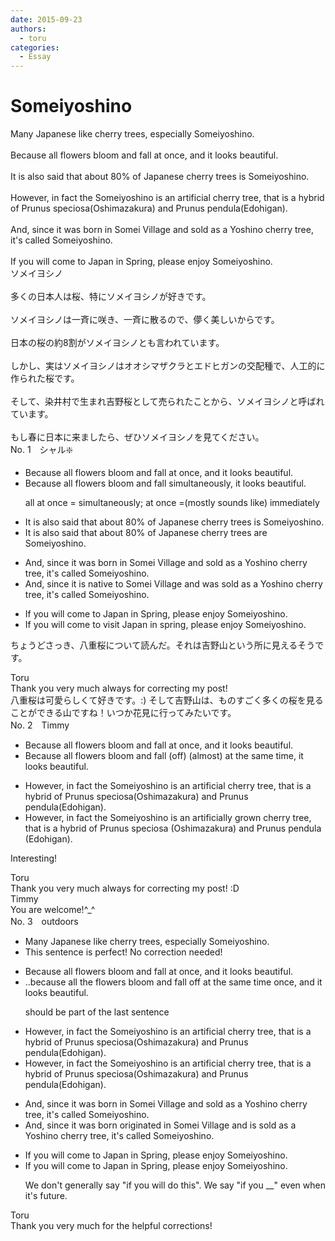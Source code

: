```yaml
---
date: 2015-09-23
authors:
  - toru
categories:
  - Essay
---
```


<h1 id="subject_show">Someiyoshino</h1>
<div class="date" hidden>Sep 23, 2015 13:22</div>
<div id="post"><div id="body_show_ori">
Many Japanese like cherry trees, especially Someiyoshino.<br/><br/>Because all flowers bloom and fall at once, and it looks beautiful.<br/><br/>It is also said that about 80% of Japanese cherry trees is Someiyoshino.<br/><br/>However, in fact the Someiyoshino is an artificial cherry tree, that is a hybrid of Prunus speciosa(Oshimazakura) and Prunus pendula(Edohigan).<br/><br/>And, since it was born in Somei Village and sold as a Yoshino cherry tree, it's called Someiyoshino.<br/><br/>If you will come to Japan in Spring, please enjoy Someiyoshino.
</div></div>

<!-- more -->

<div id="post_ja"><div id="body_show_mo">
ソメイヨシノ<br/><br/>多くの日本人は桜、特にソメイヨシノが好きです。<br/><br/>ソメイヨシノは一斉に咲き、一斉に散るので、儚く美しいからです。<br/><br/>日本の桜の約8割がソメイヨシノとも言われています。<br/><br/>しかし、実はソメイヨシノはオオシマザクラとエドヒガンの交配種で、人工的に作られた桜です。<br/><br/>そして、染井村で生まれ吉野桜として売られたことから、ソメイヨシノと呼ばれています。<br/><br/>もし春に日本に来ましたら、ぜひソメイヨシノを見てください。
</div></div>
<div id="block"><div class="first_name"> No. 1　<span class="just_name">シャル❇️</span></div><div id="block2">
<ul class="correction_field">
<li class="incorrect">Because all flowers bloom and fall at once, and it looks beautiful.</li>
<li class="corrected correct">
Because all flowers bloom and fall simultaneously, it looks beautiful.
<p class="correction_comment">all at once = simultaneously; at once =(mostly sounds like) immediately</p>
</li>
</ul>
<ul class="correction_field">
<li class="incorrect">It is also said that about 80% of Japanese cherry trees is Someiyoshino.</li>
<li class="corrected correct">
It is also said that about 80% of Japanese cherry trees are Someiyoshino.
</li>
</ul>
<ul class="correction_field">
<li class="incorrect">And, since it was born in Somei Village and sold as a Yoshino cherry tree, it's called Someiyoshino.</li>
<li class="corrected correct">
And, since it is native to Somei Village and was sold as a Yoshino cherry tree, it's called Someiyoshino.
</li>
</ul>
<ul class="correction_field">
<li class="incorrect">If you will come to Japan in Spring, please enjoy Someiyoshino.</li>
<li class="corrected correct">
If you <span class="sline">will come to</span> visit Japan in spring, please enjoy Someiyoshino.
</li>
</ul>
<p class="comment_small">
 ちょうどさっき、八重桜について読んだ。それは吉野山という所に見えるそうです。
</p>

</div><div class="name"><span class="just_name">Toru</span><br>
Thank you very much always for correcting my post! <br/>八重桜は可愛らしくて好きです。:) そして吉野山は、ものすごく多くの桜を見ることができる山ですね！いつか花見に行ってみたいです。
</div>
</div>
<div id="block"><div class="first_name"> No. 2　<span class="just_name">Timmy</span></div><div id="block2">
<ul class="correction_field">
<li class="incorrect">Because all flowers bloom and fall at once, and it looks beautiful.</li>
<li class="corrected correct">
Because all flowers bloom and fall (<span class="f_blue">off</span>) (<span class="f_blue">almost</span>) <span class="f_blue">at the same time</span>, it looks beautiful.
</li>
</ul>
<ul class="correction_field">
<li class="incorrect">However, in fact the Someiyoshino is an artificial cherry tree, that is a hybrid of Prunus speciosa(Oshimazakura) and Prunus pendula(Edohigan).</li>
<li class="corrected correct">
However, in fact the Someiyoshino is an artificial<span class="f_blue">ly</span> <span class="f_blue">grown</span> cherry tree, that is a hybrid of Prunus speciosa (Oshimazakura) and Prunus pendula (Edohigan).
</li>
</ul>
<p class="comment_small">
 Interesting!
</p>

</div><div class="name"><span class="just_name">Toru</span><br>
Thank you very much always for correcting my post! :D
</div>
<div class="name"><span class="just_name">Timmy</span><br>
You are welcome!^_^
</div>
</div>
<div id="block"><div class="first_name"> No. 3　<span class="just_name">outdoors</span></div><div id="block2">
<ul class="correction_field">
<li class="incorrect">Many Japanese like cherry trees, especially Someiyoshino.</li>
<li class="corrected perfect">This sentence is perfect! No correction needed!</li>
</ul>
<ul class="correction_field">
<li class="incorrect">Because all flowers bloom and fall at once, and it looks beautiful.</li>
<li class="corrected correct">
<span class="f_blue">..b</span>ecause all <span class="f_blue">the </span>flowers bloom and fall <span class="f_blue">off </span>at <span class="f_blue">the same time</span> <span class="sline">once</span>, and it looks beautiful.
<p class="correction_comment">should be part of the last sentence</p>
</li>
</ul>
<ul class="correction_field">
<li class="incorrect">However, in fact the Someiyoshino is an artificial cherry tree, that is a hybrid of Prunus speciosa(Oshimazakura) and Prunus pendula(Edohigan).</li>
<li class="corrected correct">
However, in fact the Someiyoshino is an artificial cherry tree, <span class="sline">that is</span> a hybrid of Prunus speciosa(Oshimazakura) and Prunus pendula(Edohigan).
</li>
</ul>
<ul class="correction_field">
<li class="incorrect">And, since it was born in Somei Village and sold as a Yoshino cherry tree, it's called Someiyoshino.</li>
<li class="corrected correct">
And, since it <span class="sline">was born</span> <span class="f_blue">originated </span>in Somei Village and <span class="f_blue">is </span>sold as a Yoshino cherry tree, it's called Someiyoshino.
</li>
</ul>
<ul class="correction_field">
<li class="incorrect">If you will come to Japan in Spring, please enjoy Someiyoshino.</li>
<li class="corrected correct">
If you <span class="sline">will</span> come to Japan in Spring, please enjoy Someiyoshino.
<p class="correction_comment">We don't generally say "if you will do this". We say "if you __" even when it's future.</p>
</li>
</ul>
</div><div class="name"><span class="just_name">Toru</span><br>
Thank you very much for the helpful corrections!
</div>
</div>
